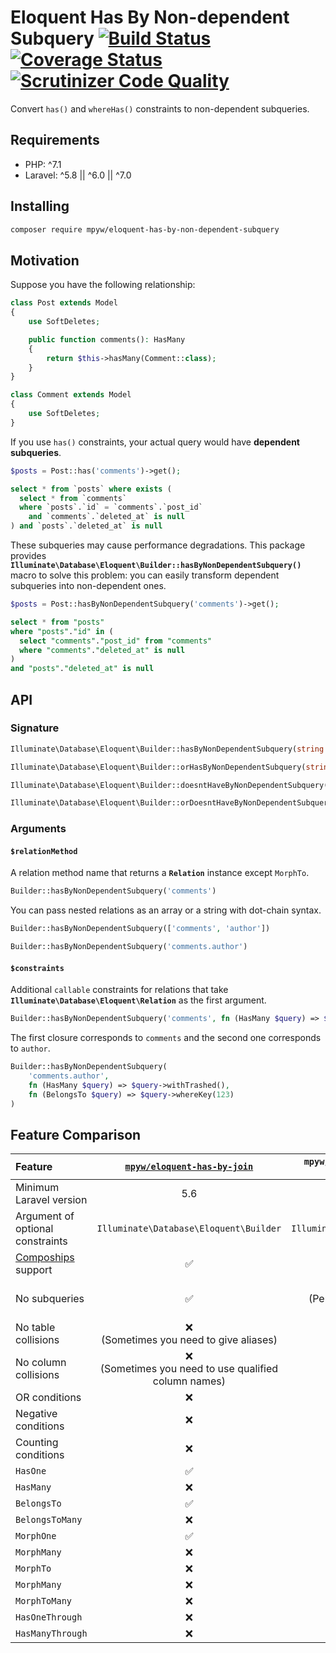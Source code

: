 # Eloquent Has By Non-dependent Subquery [![Build Status](https://travis-ci.com/mpyw/eloquent-has-by-non-dependent-subquery.svg?branch=master)](https://travis-ci.com/mpyw/eloquent-has-by-non-dependent-subquery) [![Coverage Status](https://coveralls.io/repos/github/mpyw/eloquent-has-by-non-dependent-subquery/badge.svg?branch=master)](https://coveralls.io/github/mpyw/eloquent-has-by-non-dependent-subquery?branch=master) [![Scrutinizer Code Quality](https://scrutinizer-ci.com/g/mpyw/eloquent-has-by-non-dependent-subquery/badges/quality-score.png?b=master)](https://scrutinizer-ci.com/g/mpyw/eloquent-has-by-non-dependent-subquery/?branch=master)

Convert `has()` and `whereHas()` constraints to non-dependent subqueries.

## Requirements

- PHP: ^7.1
- Laravel: ^5.8 || ^6.0 || ^7.0

## Installing

```bash
composer require mpyw/eloquent-has-by-non-dependent-subquery
```

## Motivation

Suppose you have the following relationship:

```php
class Post extends Model
{
    use SoftDeletes;

    public function comments(): HasMany
    {
        return $this->hasMany(Comment::class);
    }
}
```


```php
class Comment extends Model
{
    use SoftDeletes;
}
```

If you use `has()` constraints, your actual query would have **dependent subqueries**.

```php
$posts = Post::has('comments')->get();
```

```sql
select * from `posts` where exists (
  select * from `comments`
  where `posts`.`id` = `comments`.`post_id`
    and `comments`.`deleted_at` is null
) and `posts`.`deleted_at` is null
``` 

These subqueries may cause performance degradations.
This package provides **`Illuminate\Database\Eloquent\Builder::hasByNonDependentSubquery()`** macro to solve this problem:
you can easily transform dependent subqueries into non-dependent ones.

```php
$posts = Post::hasByNonDependentSubquery('comments')->get();
```

```sql
select * from "posts"
where "posts"."id" in (
  select "comments"."post_id" from "comments"
  where "comments"."deleted_at" is null
)
and "posts"."deleted_at" is null
```

## API

### Signature

```php
Illuminate\Database\Eloquent\Builder::hasByNonDependentSubquery(string|string[] $relationMethod, ?callable ...$constraints): $this
```

```php
Illuminate\Database\Eloquent\Builder::orHasByNonDependentSubquery(string|string[] $relationMethod, ?callable ...$constraints): $this
```

```php
Illuminate\Database\Eloquent\Builder::doesntHaveByNonDependentSubquery(string|string[] $relationMethod, ?callable ...$constraints): $this
```

```php
Illuminate\Database\Eloquent\Builder::orDoesntHaveByNonDependentSubquery(string|string[] $relationMethod, ?callable ...$constraints): $this
```

### Arguments

#### `$relationMethod`

A relation method name that returns a **`Relation`** instance except `MorphTo`.

```php
Builder::hasByNonDependentSubquery('comments')
```

You can pass nested relations as an array or a string with dot-chain syntax. 

```php
Builder::hasByNonDependentSubquery(['comments', 'author'])
```

```php
Builder::hasByNonDependentSubquery('comments.author')
```

#### `$constraints`

Additional `callable` constraints for relations that take **`Illuminate\Database\Eloquent\Relation`** as the first argument.

```php
Builder::hasByNonDependentSubquery('comments', fn (HasMany $query) => $query->withTrashed())
```

The first closure corresponds to `comments` and the second one corresponds to `author`.

```php
Builder::hasByNonDependentSubquery(
    'comments.author',
    fn (HasMany $query) => $query->withTrashed(),
    fn (BelongsTo $query) => $query->whereKey(123)
)
```

## Feature Comparison

| Feature | [`mpyw/eloquent-has-by-join`](https://github.com/mpyw/eloquent-has-by-join) | `mpyw/eloquent-has-by-non-dependent-subquery` |
|:----|:---:|:---:|
| Minimum Laravel version | 5.6 | 5.8 |
| Argument of optional constraints | `Illuminate\Database\Eloquent\Builder` | `Illuminate\Database\Eloquent\Relations\*` |
| [Compoships](https://github.com/topclaudy/compoships) support | ✅ | ❌ |
| No subqueries | ✅ | ❌<br>(Performance depends on database optimizers) |
| No table collisions | ❌<br>(Sometimes you need to give aliases) | ✅ |
| No column collisions | ❌<br>(Sometimes you need to use qualified column names) | ✅ |
| OR conditions | ❌ | ✅ |
| Negative conditions | ❌ | ✅ |
| Counting conditions | ❌ | ❌ |
| `HasOne` | ✅ | ✅ |
| `HasMany` | ❌ | ✅ |
| `BelongsTo` | ✅ | ✅ |
| `BelongsToMany` | ❌ | ✅ |
| `MorphOne` | ✅ | ✅ |
| `MorphMany` | ❌ | ✅ |
| `MorphTo` | ❌ | ❌ |
| `MorphMany` | ❌ | ✅ |
| `MorphToMany` | ❌ | ✅ |
| `HasOneThrough` | ❌ | ✅ |
| `HasManyThrough` | ❌ | ✅ |
